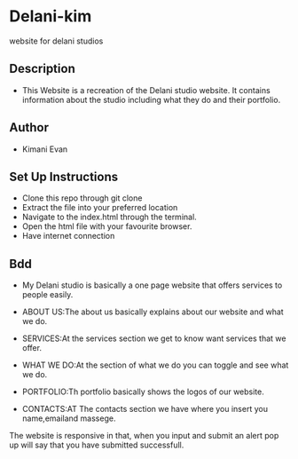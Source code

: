 
# Delani-kim
website for delani studios
## Description
- This Website is a recreation of the Delani studio website. It contains information about the studio including what they do and their portfolio.

## Author
- Kimani Evan

## Set Up Instructions
- Clone this repo through git clone 
- Extract the file into your preferred location
- Navigate to the index.html through the terminal.
- Open the html file with your favourite browser.
- Have internet connection

## Bdd
- My Delani studio is basically a one page website that offers services to people easily.

- ABOUT US:The about us basically explains about our website and what we do.

- SERVICES:At the services section we get to know want services that we offer.

- WHAT WE DO:At the section of what we do you can toggle and see what we do.

- PORTFOLIO:Th portfolio basically shows the logos of our website.

- CONTACTS:AT The contacts section we have where you insert you name,emailand massege.

The website is responsive in that, when you input and submit an alert pop up will say that you have submitted successfull.
